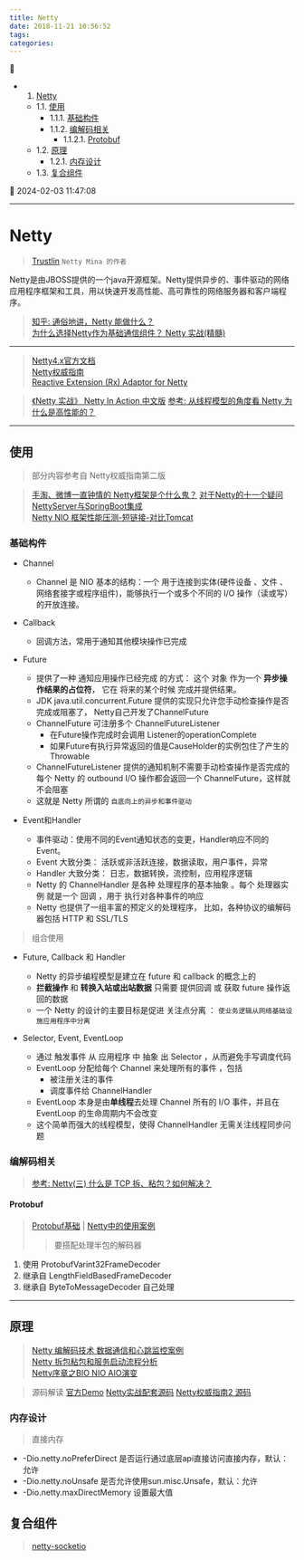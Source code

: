 ```yaml
---
title: Netty
date: 2018-11-21 10:56:52
tags: 
categories: 
---
```


💠

- 1. [Netty](#netty)
    - 1.1. [使用](#使用)
        - 1.1.1. [基础构件](#基础构件)
        - 1.1.2. [编解码相关](#编解码相关)
            - 1.1.2.1. [Protobuf](#protobuf)
    - 1.2. [原理](#原理)
        - 1.2.1. [内存设计](#内存设计)
    - 1.3. [复合组件](#复合组件)

💠 2024-02-03 11:47:08
****************************************
# Netty
> [Trustlin](https://github.com/trustin) `Netty Mina 的作者`  

Netty是由JBOSS提供的一个java开源框架。Netty提供异步的、事件驱动的网络应用程序框架和工具，用以快速开发高性能、高可靠性的网络服务器和客户端程序。

> [知乎: 通俗地讲，Netty 能做什么？](https://www.zhihu.com/question/24322387)  
> [为什么选择Netty作为基础通信组件？ ](https://my.oschina.net/zhaky/blog/760469)
> [Netty 实战(精髓)](https://klose911.github.io/html/netty/netty.html)  

************************

> [Netty4.x官方文档](http://netty.io/wiki/user-guide-for-4.x.html)  
> [Netty权威指南](https://javablog.net/book/3/netty-authoritative-guide.html)  
> [Reactive Extension (Rx) Adaptor for Netty ](https://github.com/ReactiveX/RxNetty)

> [《Netty 实战》 Netty In Action 中文版](https://github.com/ReactivePlatform/netty-in-action-cn)
> [参考: 从线程模型的角度看 Netty 为什么是高性能的？ ](https://crossoverjie.top/2018/07/04/netty/Netty(2)Thread-model/)  

************************

## 使用
> 部分内容参考自 Netty权威指南第二版

> [手淘、微博一直钟情的 Netty框架是个什么鬼？](https://yq.aliyun.com/roundtable/53346)
> [对于Netty的十一个疑问  ](https://news.cnblogs.com/n/205413/)  
> [NettyServer与SpringBoot集成](https://segmentfault.com/a/1190000004919133)  
> [Netty NIO 框架性能压测-短链接-对比Tomcat ](http://www.oschina.net/question/12_8749)

### 基础构件

- Channel
    - Channel 是 NIO 基本的结构：一个 用于连接到实体(硬件设备 、文件 、网络套接字或程序组件)，能够执行一个或多个不同的 I/O 操作（读或写）的开放连接。

- Callback
    - 回调方法，常用于通知其他模块操作已完成

- Future
    - 提供了一种 通知应用操作已经完成 的方式： 这个 对象 作为一个 **异步操作结果的占位符**， 它在 将来的某个时候 完成并提供结果。
    - JDK java.util.concurrent.Future 提供的实现只允许您手动检查操作是否完成或阻塞了， Netty自己开发了ChannelFuture
    - ChannelFuture 可注册多个 ChannelFutureListener
        - 在Future操作完成时会调用 Listener的operationComplete 
        - 如果Future有执行异常返回的值是CauseHolder的实例包住了产生的Throwable
    - ChannelFutureListener 提供的通知机制不需要手动检查操作是否完成的   每个 Netty 的 outbound I/O 操作都会返回一个 ChannelFuture，这样就不会阻塞
    - 这就是 Netty 所谓的 `自底向上的异步和事件驱动`

- Event和Handler
    - 事件驱动：使用不同的Event通知状态的变更，Handler响应不同的Event。
    - Event 大致分类： 活跃或非活跃连接，数据读取，用户事件，异常
    - Handler 大致分类： 日志，数据转换，流控制，应用程序逻辑
    - Netty 的 ChannelHandler 是各种 处理程序的基本抽象 。每个 处理器实例 就是一个 回调 ，用于 执行对各种事件的响应
    - Netty 也提供了一组丰富的预定义的处理程序， 比如，各种协议的编解码器包括 HTTP 和 SSL/TLS

> 组合使用
- Future, Callback 和 Handler
    - Netty 的异步编程模型是建立在 future 和 callback 的概念上的 
    - **拦截操作** 和 **转换入站或出站数据** 只需要 提供回调 或 获取 future 操作返回的数据
    - 一个 Netty 的设计的主要目标是促进 关注点分离 ： `使业务逻辑从网络基础设施应用程序中分离`

- Selector, Event, EventLoop 
    - 通过 触发事件 从 应用程序 中 抽象 出 Selector ，从而避免手写调度代码
    - EventLoop 分配给每个 Channel 来处理所有的事件 ，包括 
        - 被注册关注的事件
        - 调度事件给 ChannelHandler
    - EventLoop 本身是由**单线程**去处理 Channel 所有的 I/O 事件，并且在 EventLoop 的生命周期内不会改变
    - 这个简单而强大的线程模型，使得 ChannelHandler 无需关注线程同步问题

### 编解码相关
> [参考: Netty(三) 什么是 TCP 拆、粘包？如何解决？](https://crossoverjie.top/2018/08/03/netty/Netty(3)TCP-Sticky/)  

#### Protobuf
> [Protobuf基础](/Java/AdvancedLearning/ClassFile.md#protobuf) | 
> [Netty中的使用案例](https://github.com/Kuangcp/NettyBook2/blob/master/src/main/java/com/phei/netty/codec/protobuf/README.md)
>> 要搭配处理半包的解码器

1. 使用 ProtobufVarint32FrameDecoder 
2. 继承自 LengthFieldBasedFrameDecoder
3. 继承自 ByteToMessageDecoder 自己处理

*****************************
## 原理
> [Netty 编解码技术 数据通信和心跳监控案例](https://segmentfault.com/a/1190000013122610)  
> [Netty 拆包粘包和服务启动流程分析](https://segmentfault.com/a/1190000013039327)  
> [Netty序章之BIO NIO AIO演变](https://segmentfault.com/a/1190000012976683)

> 源码解读
> [官方Demo](https://github.com/netty/netty/tree/4.1/example/src/main/java/io/netty/example)
> [Netty实战配套源码](https://github.com/ReactivePlatform/netty-in-action-cn)
> [Netty权威指南2 源码](https://github.com/Kuangcp/NettyBook2)


### 内存设计

> 直接内存

- -Dio.netty.noPreferDirect 是否运行通过底层api直接访问直接内存，默认：允许
- -Dio.netty.noUnsafe 是否允许使用sun.misc.Unsafe，默认：允许
- -Dio.netty.maxDirectMemory 设置最大值

## 复合组件
> [netty-socketio](https://github.com/mrniko/netty-socketio)  

